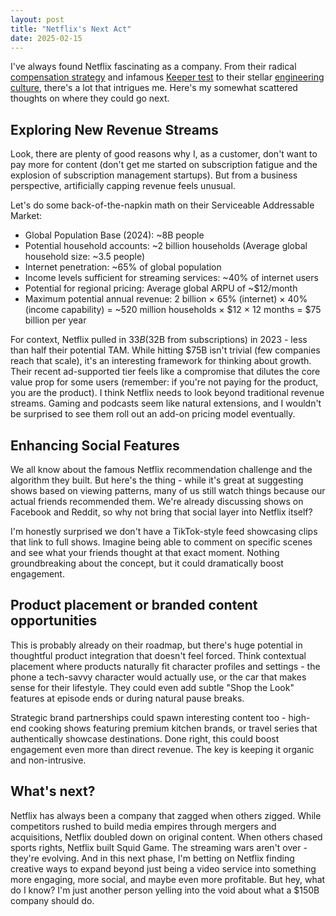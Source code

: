 ```yaml
---
layout: post
title: "Netflix's Next Act"
date: 2025-02-15
---
```


I've always found Netflix fascinating as a company. From their radical [compensation strategy](https://jobs.netflix.com/work-life-philosophy) and infamous [Keeper test](https://jobs.netflix.com/culture) to their stellar [engineering culture](https://netflixtechblog.com/), there's a lot that intrigues me. Here's my somewhat scattered thoughts on where they could go next.

## Exploring New Revenue Streams
Look, there are plenty of good reasons why I, as a customer, don't want to pay more for content (don't get me started on subscription fatigue and the explosion of subscription management startups). But from a business perspective, artificially capping revenue feels unusual.

Let's do some back-of-the-napkin math on their Serviceable Addressable Market:
- Global Population Base (2024): ~8B people
- Potential household accounts: ~2 billion households (Average global household size: ~3.5 people)
- Internet penetration: ~65% of global population
- Income levels sufficient for streaming services: ~40% of internet users
- Potential for regional pricing: Average global ARPU of ~$12/month
- Maximum potential annual revenue: 2 billion × 65% (internet) × 40% (income capability) = ~520 million households × $12 × 12 months = $75 billion per year

For context, Netflix pulled in $33B ($32B from subscriptions) in 2023 - less than half their potential TAM. While hitting $75B isn't trivial (few companies reach that scale), it's an interesting framework for thinking about growth. Their recent ad-supported tier feels like a compromise that dilutes the core value prop for some users (remember: if you're not paying for the product, you are the product). I think Netflix needs to look beyond traditional revenue streams. Gaming and podcasts seem like natural extensions, and I wouldn't be surprised to see them roll out an add-on pricing model eventually.

## Enhancing Social Features
We all know about the famous Netflix recommendation challenge and the algorithm they built. But here's the thing - while it's great at suggesting shows based on viewing patterns, many of us still watch things because our actual friends recommended them. We're already discussing shows on Facebook and Reddit, so why not bring that social layer into Netflix itself? 

I'm honestly surprised we don't have a TikTok-style feed showcasing clips that link to full shows. Imagine being able to comment on specific scenes and see what your friends thought at that exact moment. Nothing groundbreaking about the concept, but it could dramatically boost engagement.

## Product placement or branded content opportunities 
This is probably already on their roadmap, but there's huge potential in thoughtful product integration that doesn't feel forced. Think contextual placement where products naturally fit character profiles and settings - the phone a tech-savvy character would actually use, or the car that makes sense for their lifestyle. They could even add subtle "Shop the Look" features at episode ends or during natural pause breaks.

Strategic brand partnerships could spawn interesting content too - high-end cooking shows featuring premium kitchen brands, or travel series that authentically showcase destinations. Done right, this could boost engagement even more than direct revenue. The key is keeping it organic and non-intrusive.

## What's next?
Netflix has always been a company that zagged when others zigged. While competitors rushed to build media empires through mergers and acquisitions, Netflix doubled down on original content. When others chased sports rights, Netflix built Squid Game. The streaming wars aren't over - they're evolving. And in this next phase, I'm betting on Netflix finding creative ways to expand beyond just being a video service into something more engaging, more social, and maybe even more profitable. But hey, what do I know? I'm just another person yelling into the void about what a $150B company should do.